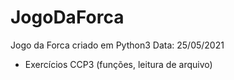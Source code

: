 # JogoDaForca
Jogo da Forca criado em Python3
Data: 25/05/2021

- Exercícios CCP3 (funções, leitura de arquivo)
